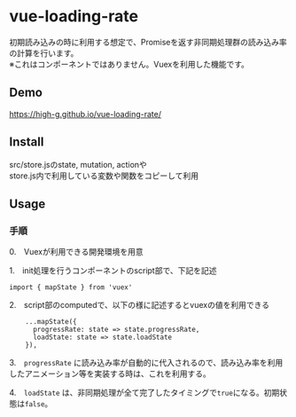 vue-loading-rate
====
初期読み込みの時に利用する想定で、Promiseを返す非同期処理群の読み込み率の計算を行います。  
※これはコンポーネントではありません。Vuexを利用した機能です。

## Demo
https://high-g.github.io/vue-loading-rate/

## Install
src/store.jsのstate, mutation, actionや  
store.js内で利用している変数や関数をコピーして利用

## Usage
### 手順
0.　Vuexが利用できる開発環境を用意  

1.　init処理を行うコンポーネントのscript部で、下記を記述
```
import { mapState } from 'vuex'
```
2.　script部のcomputedで、以下の様に記述するとvuexの値を利用できる
```
    ...mapState({
      progressRate: state => state.progressRate,
      loadState: state => state.loadState
    }),
```
3.　`progressRate` に読み込み率が自動的に代入されるので、読み込み率を利用したアニメーション等を実装する時は、これを利用する。  

4.　`loadState` は、非同期処理が全て完了したタイミングで`true`になる。初期状態は`false`。
